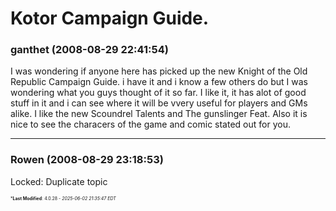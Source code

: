 # Kotor Campaign Guide.

### **ganthet** (2008-08-29 22:41:54)

I was wondering if anyone here has picked up the new Knight of the Old Republic Campaign Guide. i have it and i know a few others do but I was wondering what you guys thought of it so far.
I like it, it has alot of good stuff in it and i can see where it will be vvery useful for players and GMs alike. I like the new Scoundrel Talents and The gunslinger Feat. Also it is nice to see the characers of the game and comic stated out for you.

---

### **Rowen** (2008-08-29 23:18:53)

Locked: Duplicate topic



<span style="font-size: 0.5em;">***Last Modified**: 4.0.28 - *2025-06-02 21:35:47 EDT*</span>